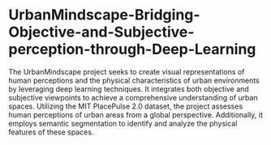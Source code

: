 # UrbanMindscape-Bridging-Objective-and-Subjective-perception-through-Deep-Learning

The UrbanMindscape project seeks to create visual representations of human perceptions and the physical characteristics of urban environments by leveraging deep learning techniques. It integrates both objective and subjective viewpoints to achieve a comprehensive understanding of urban spaces. Utilizing the MIT PlacePulse 2.0 dataset, the project assesses human perceptions of urban areas from a global perspective. Additionally, it employs semantic segmentation to identify and analyze the physical features of these spaces.
